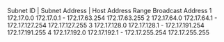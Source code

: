 


Subnet ID \|	Subnet Address \| 	Host Address Range	Broadcast Address
1	172.17.0.0	172.17.0.1 - 172.17.63.254	172.17.63.255
2	172.17.64.0	172.17.64.1 - 172.17.127.254	172.17.127.255
3	172.17.128.0	172.17.128.1 - 172.17.191.254	172.17.191.255
4	172.17.192.0	172.17.192.1 - 172.17.255.254	172.17.255.255